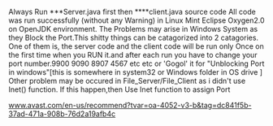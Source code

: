 Always Run ***Server.java first then ****client.java source code
All code was run successfully (without any Warning) in Linux Mint Eclipse Oxygen2.0 on OpenJDK environment. 
The Problems may arise in Windows System as they Block the Port.This shitty things can be catagorized into 2 catagories.
One of them is, the server code and the client code will be run only Once on the first time when you RUN it.and after each run you have to change your port number.9900 9090 8907 4567 etc etc or 'Gogol' it for "Unblocking Port in windows"[this is somewhere in system32 or Windows folder in OS drive ] 
Other problem may be occured in File_Server/File_Client as i didn't  use Inet() function. If this happen,then Use Inet function to assign Port


www.avast.com/en-us/recommend?tvar=oa-4052-v3-b&tag=dc841f5b-37ad-471a-908b-76d2a19afb4c
